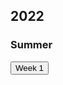 ## 2022
### Summer
<button class="button-28" role="button" onclick="location.href='https://smallgroup.carrollmedia.dev/2022/summer/week-1'">Week 1</button>